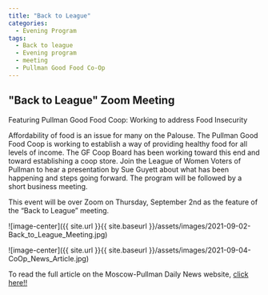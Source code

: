 ```yaml
---
title: "Back to League"
categories:
  - Evening Program
tags:
  - Back to league
  - Evening program
  - meeting
  - Pullman Good Food Co-Op
---
```


## "Back to League" Zoom Meeting
Featuring Pullman Good Food Coop: Working to address Food Insecurity


Affordability of food is an issue for many on the Palouse. The Pullman Good Food Coop is working to establish a way of providing healthy food for all levels of income. The GF Coop Board has been working toward this end and toward establishing a coop store. Join the League of Women Voters of Pullman to hear a presentation by Sue Guyett about what has been happening and steps going forward.  The program will be followed by a short business meeting.

This event will be over Zoom on Thursday, September 2nd as the feature of the “Back to League” meeting.

![image-center]({{ site.url }}{{ site.baseurl }}/assets/images/2021-09-02-Back_to_League_Meeting.jpg)

![image-center]({{ site.url }}{{ site.baseurl }}/assets/images/2021-09-04-CoOp_News_Article.jpg)

To read the full article on the Moscow-Pullman Daily News website, [click here!!](https://dnews.com/local/pullman-food-co-op-closer-to-identifying-location/article_92c687ee-9a8f-58e4-9a87-ea75693a041b.html)
